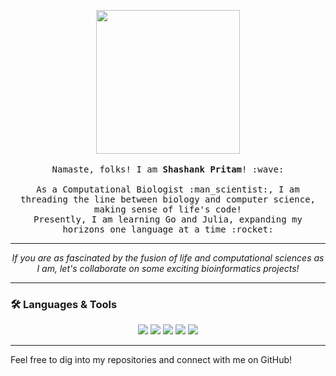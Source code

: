 <p align="center">
  <img src="https://github.com/shashankpritam/shashankpritam/assets/15816591/e95fc862-72ff-4620-bae3-3950f52e9f85" width="230">
  <br><br>
  <samp>
    Namaste, folks! I am <strong>Shashank Pritam</strong>! :wave:
    <br><br>
    As a Computational Biologist :man_scientist:, I am threading the line between biology and computer science, making sense of life's code!
    <br>
    Presently, I am learning Go and Julia, expanding my horizons one language at a time :rocket:
  </samp>
</p>

---

<p align="center"> 
  <i> If you are as fascinated by the fusion of life and computational sciences as I am, let's collaborate on some exciting bioinformatics projects! </i>
</p>

---

### 🛠️ Languages & Tools 

<p align="center">
  <img src="https://img.shields.io/badge/Python-3776AB?style=for-the-badge&logo=python&logoColor=white">
  <img src="https://img.shields.io/badge/R-276DC3?style=for-the-badge&logo=r&logoColor=white">
  <img src="https://img.shields.io/badge/MySQL-4479A1?style=for-the-badge&logo=mysql&logoColor=white">
  <img src="https://img.shields.io/badge/Go-00ADD8?style=for-the-badge&logo=go&logoColor=white">
  <img src="https://img.shields.io/badge/Julia-9558B2?style=for-the-badge&logo=julia&logoColor=white">
</p>


---

Feel free to dig into my repositories and connect with me on GitHub!

<!---
shashankpritam/shashankpritam is a ✨ special ✨ repository because its `README.md` (this file) appears on your GitHub profile.
You can click the Preview link to take a look at your changes.
--->
